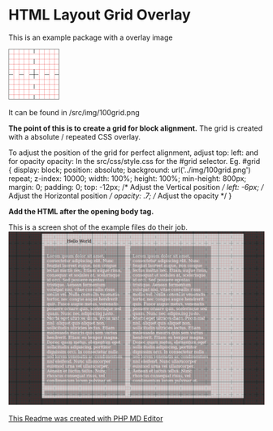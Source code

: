 HTML Layout Grid Overlay
==================

This is an example package with a overlay image 

![overlay](https://github.com/topdown/Grid-Layout-Overlay/blob/master/src/img/100grid.png?raw=true "Overlay")

It can be found in /src/img/100grid.png

**The point of this is to create a grid for block alignment.**
The grid is created with a absolute / repeated CSS overlay.

To adjust the position of the grid for perfect alignment, adjust
top:
left:
and for opacity
opacity:
In the src/css/style.css for the #grid selector.
Eg.
	#grid {
	display:    block;
	position:   absolute;
	background: url('../img/100grid.png') repeat;
	z-index:    10000;
	width:      100%;
	height:     100%;
	min-height: 800px;
	margin:     0;
	padding:    0;
	top:        -12px; /* Adjust the Vertical position */
	left:       -6px; /* Adjust the Horizontal position */
	opacity:    .7; /* Adjust the opacity */
}

**Add the HTML after the opening body tag.**
	<div id="grid"></div>

This is a screen shot of the example files do their job.
![Example](https://github.com/topdown/Grid-Layout-Overlay/blob/master/grid-screenshot.png?raw=true "Example")

[This Readme was created with PHP MD Editor](https://github.com/topdown/PHP-MD-Editor "PHP-MD-Editor")